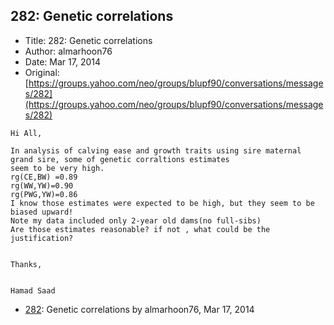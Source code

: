 ## 282: Genetic correlations

- Title: 282: Genetic correlations
- Author: almarhoon76
- Date: Mar 17, 2014
- Original: [https://groups.yahoo.com/neo/groups/blupf90/conversations/messages/282](https://groups.yahoo.com/neo/groups/blupf90/conversations/messages/282)

```
Hi All,

In analysis of calving ease and growth traits using sire maternal grand sire, some of genetic corraltions estimates
seem to be very high.
rg(CE,BW) =0.89
rg(WW,YW)=0.90
rg(PWG,YW)=0.86
I know those estimates were expected to be high, but they seem to be biased upward!
Note my data included only 2-year old dams(no full-sibs)
Are those estimates reasonable? if not , what could be the justification?


Thanks,


Hamad Saad
```

- [282](0282.md): Genetic correlations by almarhoon76, Mar 17, 2014
